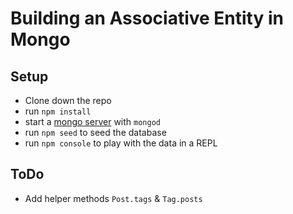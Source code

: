 # Building an Associative Entity in Mongo

## Setup

* Clone down the repo
* run `npm install`
* start a [mongo server](https://docs.mongodb.org/manual/tutorial/manage-mongodb-processes/) with `mongod`
* run `npm seed` to seed the database
* run `npm console` to play with the data in a REPL

## ToDo

* Add helper methods `Post.tags` & `Tag.posts`
  

